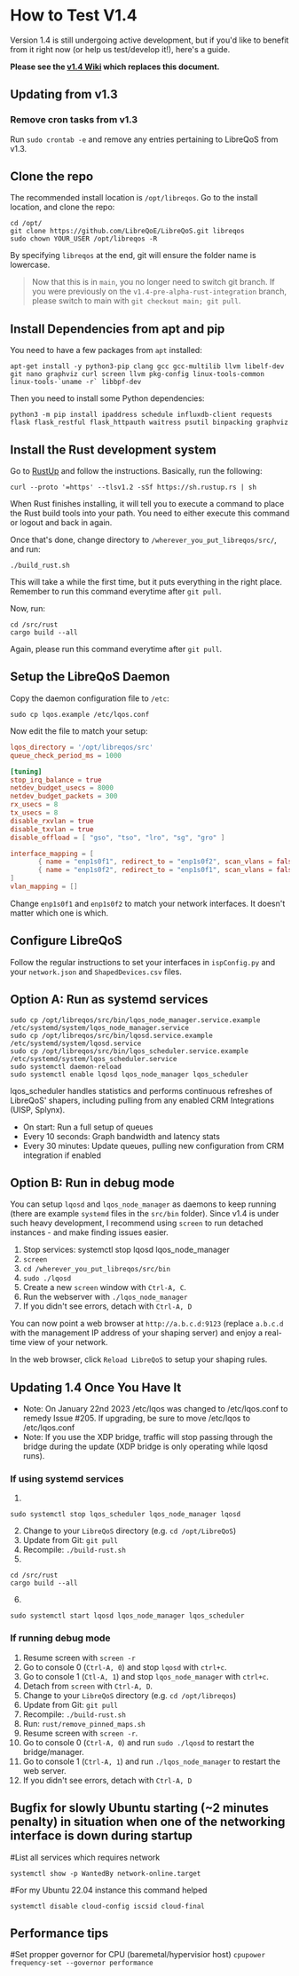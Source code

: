 # How to Test V1.4

Version 1.4 is still undergoing active development, but if you'd like to benefit from it right now (or help us test/develop it!), here's a guide.

<strong> Please see the [v1.4 Wiki](https://github.com/LibreQoE/LibreQoS/wiki/v1.4) which replaces this document. </strong>

## Updating from v1.3
### Remove cron tasks from v1.3
Run ```sudo crontab -e``` and remove any entries pertaining to LibreQoS from v1.3.

## Clone the repo

The recommended install location is `/opt/libreqos`.
Go to the install location, and clone the repo:

```
cd /opt/
git clone https://github.com/LibreQoE/LibreQoS.git libreqos
sudo chown YOUR_USER /opt/libreqos -R
```
By specifying `libreqos` at the end, git will ensure the folder name is lowercase.

> Now that this is in `main`, you no longer need to switch git branch. If you were previously on the `v1.4-pre-alpha-rust-integration` branch, please switch to main with `git checkout main; git pull`.

## Install Dependencies from apt and pip

You need to have a few packages from `apt` installed:

```
apt-get install -y python3-pip clang gcc gcc-multilib llvm libelf-dev git nano graphviz curl screen llvm pkg-config linux-tools-common linux-tools-`uname -r` libbpf-dev
```

Then you need to install some Python dependencies:

```
python3 -m pip install ipaddress schedule influxdb-client requests flask flask_restful flask_httpauth waitress psutil binpacking graphviz
```

## Install the Rust development system

Go to [RustUp](https://rustup.rs) and follow the instructions. Basically, run the following:

```
curl --proto '=https' --tlsv1.2 -sSf https://sh.rustup.rs | sh
```

When Rust finishes installing, it will tell you to execute a command to place the Rust build tools into your path. You need to either execute this command or logout and back in again.

Once that's done, change directory to `/wherever_you_put_libreqos/src/`, and run:

```
./build_rust.sh
```

This will take a while the first time, but it puts everything in the right place.
Remember to run this command everytime after `git pull`.

Now, run:
```
cd /src/rust
cargo build --all
```
Again, please run this command everytime after `git pull`.

## Setup the LibreQoS Daemon

Copy the daemon configuration file to `/etc`:

```
sudo cp lqos.example /etc/lqos.conf
```

Now edit the file to match your setup:

```toml
lqos_directory = '/opt/libreqos/src'
queue_check_period_ms = 1000

[tuning]
stop_irq_balance = true
netdev_budget_usecs = 8000
netdev_budget_packets = 300
rx_usecs = 8
tx_usecs = 8
disable_rxvlan = true
disable_txvlan = true
disable_offload = [ "gso", "tso", "lro", "sg", "gro" ]

interface_mapping = [
       { name = "enp1s0f1", redirect_to = "enp1s0f2", scan_vlans = false },
       { name = "enp1s0f2", redirect_to = "enp1s0f1", scan_vlans = false }
]
vlan_mapping = []
```

Change `enp1s0f1` and `enp1s0f2` to match your network interfaces. It doesn't matter which one is which.

## Configure LibreQoS

Follow the regular instructions to set your interfaces in `ispConfig.py` and your `network.json` and `ShapedDevices.csv` files.

## Option A: Run as systemd services

```
sudo cp /opt/libreqos/src/bin/lqos_node_manager.service.example /etc/systemd/system/lqos_node_manager.service
sudo cp /opt/libreqos/src/bin/lqosd.service.example /etc/systemd/system/lqosd.service
sudo cp /opt/libreqos/src/bin/lqos_scheduler.service.example /etc/systemd/system/lqos_scheduler.service
sudo systemctl daemon-reload
sudo systemctl enable lqosd lqos_node_manager lqos_scheduler
```
lqos_scheduler handles statistics and performs continuous refreshes of LibreQoS' shapers, including pulling from any enabled CRM Integrations (UISP, Splynx).
* On start: Run a full setup of queues
* Every 10 seconds: Graph bandwidth and latency stats
* Every 30 minutes: Update queues, pulling new configuration from CRM integration if enabled

## Option B: Run in debug mode

You can setup `lqosd` and `lqos_node_manager` as daemons to keep running (there are example `systemd` files in the `src/bin` folder). Since v1.4 is under such heavy development, I recommend using `screen` to run detached instances - and make finding issues easier.

1. Stop services: systemctl stop lqosd lqos_node_manager
2. `screen`
3. `cd /wherever_you_put_libreqos/src/bin`
4. `sudo ./lqosd`
5. Create a new `screen` window with `Ctrl-A, C`.
6. Run the webserver with `./lqos_node_manager`
7. If you didn't see errors, detach with `Ctrl-A, D`

You can now point a web browser at `http://a.b.c.d:9123` (replace `a.b.c.d` with the management IP address of your shaping server) and enjoy a real-time view of your network.

In the web browser, click `Reload LibreQoS` to setup your shaping rules.

## Updating 1.4 Once You Have It

* Note: On January 22nd 2023 /etc/lqos was changed to /etc/lqos.conf to remedy Issue #205. If upgrading, be sure to move /etc/lqos to /etc/lqos.conf
* Note: If you use the XDP bridge, traffic will stop passing through the bridge during the update (XDP bridge is only operating while lqosd runs).

### If using systemd services

1.
```
sudo systemctl stop lqos_scheduler lqos_node_manager lqosd
```
2. Change to your `LibreQoS` directory (e.g. `cd /opt/LibreQoS`)
3. Update from Git: `git pull`
4. Recompile: `./build-rust.sh`
5. 
```
cd /src/rust
cargo build --all
```
6.
```
sudo systemctl start lqosd lqos_node_manager lqos_scheduler
```

### If running debug mode

1. Resume screen with `screen -r`
2. Go to console 0 (`Ctrl-A, 0`) and stop `lqosd` with `ctrl+c`.
3. Go to console 1 (`Ctl-A, 1`) and stop `lqos_node_manager` with `ctrl+c`.
4. Detach from `screen` with `Ctrl-A, D`.
5. Change to your `LibreQoS` directory (e.g. `cd /opt/libreqos`)
6. Update from Git: `git pull`
7. Recompile: `./build-rust.sh`
8. Run: `rust/remove_pinned_maps.sh`
9. Resume screen with `screen -r`.
10. Go to console 0 (`Ctrl-A, 0`) and run `sudo ./lqosd` to restart the bridge/manager.
11. Go to console 1 (`Ctrl-A, 1`) and run `./lqos_node_manager` to restart the web server.
12. If you didn't see errors, detach with `Ctrl-A, D` 

## Bugfix for slowly Ubuntu starting (~2 minutes penalty) in situation when one of the networking interface is down during startup

#List all services which requires network
```
systemctl show -p WantedBy network-online.target
```

#For my Ubuntu 22.04 instance this command helped
```
systemctl disable cloud-config iscsid cloud-final
```

## Performance tips

#Set propper governor for CPU (baremetal/hypervisior host)
```cpupower frequency-set --governor performance```
